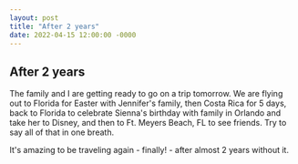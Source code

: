 ```yaml
---
layout: post
title: "After 2 years"
date: 2022-04-15 12:00:00 -0000
---
```


## After 2 years

The family and I are getting ready to go on a trip tomorrow. We are flying out to Florida for Easter with Jennifer's family, then Costa Rica for 5 days, back to Florida to celebrate Sienna's birthday with family in Orlando and take her to Disney, and then to Ft. Meyers Beach, FL to see friends. Try to say all of that in one breath.

It's amazing to be traveling again - finally! - after almost 2 years without it.
